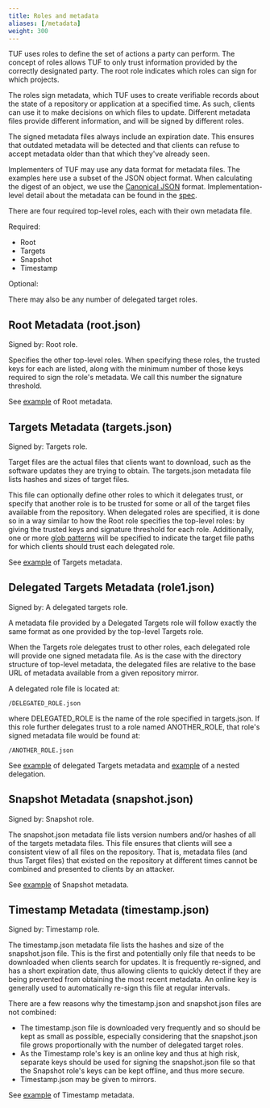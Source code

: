 ```yaml
---
title: Roles and metadata
aliases: [/metadata]
weight: 300
---
```


TUF uses roles to define the set of actions a party can perform. The concept of
roles allows TUF to only trust information provided by the correctly designated
party. The root role indicates which roles can sign for which projects.

The roles sign metadata, which TUF uses to create verifiable records about the
state of a repository or application at a specified time. As such, clients can
use it to make decisions on which files to update. Different metadata files
provide different information, and will be signed by different roles.

The signed metadata files always include an expiration date. This ensures that
outdated metadata will be detected and that clients can refuse to accept
metadata older than that which they've already seen.

Implementers of TUF may use any data format for metadata files. The examples
here use a subset of the JSON object format. When calculating the digest of an
object, we use the [Canonical JSON](http://wiki.laptop.org/go/Canonical_JSON)
format. Implementation-level detail about the metadata can be found in the
[spec](https://github.com/theupdateframework/specification/blob/master/tuf-spec.md).

There are four required top-level roles, each with their own metadata file.

Required:

- Root
- Targets
- Snapshot
- Timestamp

Optional:

There may also be any number of delegated target roles.

## Root Metadata (root.json)

Signed by: Root role.

Specifies the other top-level roles. When specifying these roles, the trusted keys for each are listed, along with the minimum number of those keys required to sign the role's metadata. We call this number the signature threshold.

See [example](https://raw.githubusercontent.com/theupdateframework/tuf/develop/tests/repository_data/repository/metadata/root.json)
of Root metadata.


## Targets Metadata (targets.json)

Signed by: Targets role.

Target files are the actual files that clients want to download, such as the
software updates they are trying to obtain. The targets.json metadata file lists
hashes and sizes of target files.

This file can optionally define other roles to which it delegates trust, or
specify that another role is to be trusted for some or all of the target files
available from the repository. When delegated roles are specified, it is done so
in a way similar to how the Root role specifies the top-level roles: by giving
the trusted keys and signature threshold for each role. Additionally, one or
more [glob patterns](<https://en.wikipedia.org/wiki/Glob_(programming)>) will be
specified to indicate the target file paths for which clients should trust each
delegated role.

See
[example](https://raw.githubusercontent.com/theupdateframework/tuf/develop/tests/repository_data/repository/metadata/targets.json)
of Targets metadata.

## Delegated Targets Metadata (role1.json)

Signed by: A delegated targets role.

A metadata file provided by a Delegated Targets role will follow exactly the
same format as one provided by the top-level Targets role.

When the Targets role delegates trust to other roles, each delegated role will
provide one signed metadata file. As is the case with the directory structure of
top-level metadata, the delegated files are relative to the base URL of metadata
available from a given repository mirror.

A delegated role file is located at:

`/DELEGATED_ROLE.json`

where DELEGATED_ROLE is the name of the role specified in targets.json. If this
role further delegates trust to a role named ANOTHER_ROLE, that role's signed
metadata file would be found at:

`/ANOTHER_ROLE.json`

See
[example](https://raw.githubusercontent.com/theupdateframework/tuf/develop/tests/repository_data/repository/metadata/role1.json)
of delegated Targets metadata and
[example](https://raw.githubusercontent.com/theupdateframework/tuf/develop/tests/repository_data/repository/metadata/role2.json)
of a nested delegation.

## Snapshot Metadata (snapshot.json)

Signed by: Snapshot role.

The snapshot.json metadata file lists version numbers and/or hashes of all of
the targets metadata files. This file ensures that clients will see a consistent
view of all files on the repository. That is, metadata files (and thus Target
files) that existed on the repository at different times cannot be combined and
presented to clients by an attacker.

​See
[example](https://raw.githubusercontent.com/theupdateframework/tuf/develop/tests/repository_data/repository/metadata/snapshot.json)
of Snapshot metadata.

## Timestamp Metadata (timestamp.json)

Signed by: Timestamp role.

The timestamp.json metadata file lists the hashes and size of the snapshot.json
file. This is the first and potentially only file that needs to be downloaded
when clients search for updates. It is frequently re-signed, and has a short
expiration date, thus allowing clients to quickly detect if they are being
prevented from obtaining the most recent metadata. An online key is generally
used to automatically re-sign this file at regular intervals.

There are a few reasons why the timestamp.json and snapshot.json files are not
combined:

- The timestamp.json file is downloaded very frequently and so should be kept as
  small as possible, especially considering that the snapshot.json file grows
  proportionally with the number of delegated target roles.
- As the Timestamp role's key is an online key and thus at high risk, separate
  keys should be used for signing the snapshot.json file so that the Snapshot
  role's keys can be kept offline, and thus more secure.
- Timestamp.json may be given to mirrors.

See
[example](https://raw.githubusercontent.com/theupdateframework/tuf/develop/tests/repository_data/repository/metadata/timestamp.json)
of Timestamp metadata.

